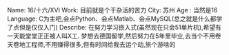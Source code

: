 Name: 16/十六/XVI
Work: 目前就是个干杂活的苦力
City: 苏州
Age	: 当然是16 
Language: C为主吧,会点Python、会点Matlab、会点MySQL(总之就是什么都学了点但是仅仅入门)
Describe: 
	在努力学习嵌入式(虽然现在只会51单片机),希望有一天能堂堂正正被人叫X工.
	梦想去德国留学,然后努力在5年里毕业,去当个不用卷天卷地工程师,不用赚得很多,但有时间给我去运个动,旅个游啥的


